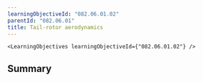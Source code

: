 ```yaml
---
learningObjectiveId: "082.06.01.02"
parentId: "082.06.01"
title: Tail-rotor aerodynamics
---
```


```tsx eval
<LearningObjectives learningObjectiveId={"082.06.01.02"} />
```

## Summary
